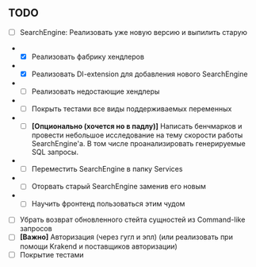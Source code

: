 
## TODO

- [ ] SearchEngine: Реализовать уже новую версию и выпилить старую
- - [x] Реализовать фабрику хендлеров
- - [x] Реализовать DI-extension для добавления нового SearchEngine
- - [ ] Реализовать недостающие хендлеры
- - [ ] Покрыть тестами все виды поддерживаемых переменных
- - [ ] **[Опционально (хочется но в падлу)]** Написать бенчмарков и провести небольшое исследование на тему скорости работы SearchEngine'a. В том числе проанализировать генерируемые SQL запросы.
- - [ ] Переместить SearchEngine в папку Services
- - [ ] Оторвать старый SearchEngine заменив его новым
- - [ ] Научить фронтенд пользоваться этим чудом
- [ ] Убрать возврат обновленного стейта сущностей из Command-like запросов
- [ ] **[Важно]** Авторизация (через гугл и эпл) (или реализовать при помощи Krakend и поставщиков авторизации)
- [ ] Покрытие тестами
